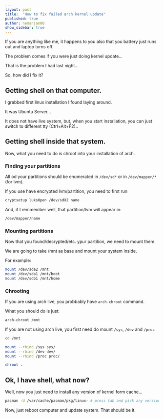 ```yaml
---
layout: post
title:  "How to fix failed arch kernel update"
published: true
author: nemanjan00
show_sidebar: true
---
```


If you are anything like me, it happens to you also that you battery just runs out and laptop turns off. 

The problem comes if you were just doing kernel update... 

That is the problem I had last night... 

So, how did I fix it? 

## Getting shell on that computer. 

I grabbed first linux installation I found laying around. 

It was Ubuntu Server... 

It does not have live system, but, when you start installation, you can just switch to different tty (Ctrl+Alt+F2).. 

## Getting shell inside that system. 

Now, what you need to do is chroot into your installation of arch. 

### Finding your partitions

All od your partitions should be enumerated in ``/dev/sd*`` or in ``/dev/mapper/*`` (for lvm). 

If you use have encrypted lvm/partition, you need to first run 

``` bash
cryptsetup luksOpen /dev/sdX2 name
```

And, if I remmember well, that partition/lvm will appear in: 

``` bash
/dev/mapper/name
```

### Mounting partitions

Now that you found/decrypted/etc. ypur partition, we need to mount them. 

We are going to take /mnt as base and mount your system inside. 

For example: 

```bash
mount /dev/sda2 /mnt
mount /dev/sda1 /mnt/boot
mount /dev/sdb1 /mnt/home
```

### Chrooting

If you are using arch live, you probbably have ``arch-chroot`` command. 

What you should do is just: 

``` bash
arch-chroot /mnt
```

If you are not using arch live, you first need do mount ``/sys``, ``/dev`` and ``/proc``


``` bash
cd /mnt

mount --rbind /sys sys/
mount --rbind /dev dev/
mount --rbind /proc proc/

chroot .
```

## Ok, I have shell, what now? 

Well, now you just need to install any version of kernel form cache... 

``` bash
pacman -U /var/cache/pacman/pkg/linux- # press tab and pick any version
```

Now, just reboot computer and update system. That should be it. 

